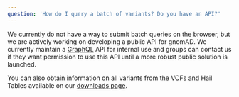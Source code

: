 ```yaml
---
question: 'How do I query a batch of variants? Do you have an API?'
---
```


We currently do not have a way to submit batch queries on the browser, but we are actively working on developing a public API for gnomAD. We currently maintain a [GraphQL](https://graphql.org) API for internal use and groups can contact us if they want permission to use this API until a more robust public solution is launched.

You can also obtain information on all variants from the VCFs and Hail Tables available on our [downloads page](/downloads).
